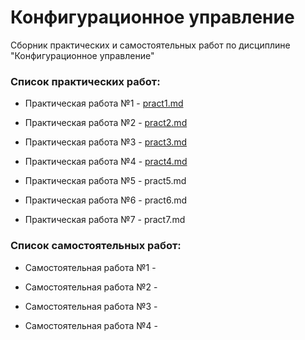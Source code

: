 Конфигурационное управление
========================= 

Сборник практических и самостоятельных работ по дисциплине "Конфигурационное управление"

### **Список практических работ:**

- Практическая работа №1 - [pract1.md](https://github.com/Rashid-Yusubov/Configuration-management/blob/f0fcea77860b705d4abc70223b344db29479e938/pract1/pract1.md)

- Практическая работа №2 - [pract2.md](https://github.com/Rashid-Yusubov/Configuration-management/blob/6a233c0783ee9f818de8f2d9b8f3b60cf7898ea4/pract2/pract2.md)

- Практическая работа №3 - [pract3.md](https://github.com/Rashid-Yusubov/Configuration-management/blob/2b8fe925ab17e3d1fda572e72f074cbb31b4c53e/pract3/pract3.md)
  
- Практическая работа №4 - [pract4.md](https://github.com/Rashid-Yusubov/Configuration-management/blob/a6b7c446b484594b93ece0816da5fe0a62940da6/pract4/pract4.md)
  
- Практическая работа №5 - pract5.md
  
- Практическая работа №6 - pract6.md
  
- Практическая работа №7 - pract7.md
  
### **Список самостоятельных работ:**

- Самостоятельная работа №1 - 

- Самостоятельная работа №2 -
  
- Самостоятельная работа №3 -
  
- Самостоятельная работа №4 -
